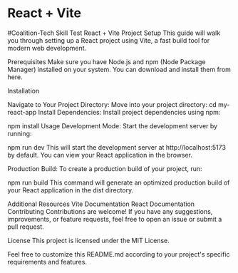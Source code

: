# React + Vite
#Coalition-Tech Skill Test
React + Vite Project Setup
This guide will walk you through setting up a React project using Vite, a fast build tool for modern web development.

Prerequisites
Make sure you have Node.js and npm (Node Package Manager) installed on your system. You can download and install them from here.

Installation

Navigate to Your Project Directory: Move into your project directory:
cd my-react-app
Install Dependencies: Install project dependencies using npm:

npm install
Usage
Development Mode: Start the development server by running:

npm run dev
This will start the development server at http://localhost:5173 by default. You can view your React application in the browser.

Production Build: To create a production build of your project, run:

npm run build
This command will generate an optimized production build of your React application in the dist directory.

Additional Resources
Vite Documentation
React Documentation
Contributing
Contributions are welcome! If you have any suggestions, improvements, or feature requests, feel free to open an issue or submit a pull request.

License
This project is licensed under the MIT License.

Feel free to customize this README.md according to your project's specific requirements and features.
